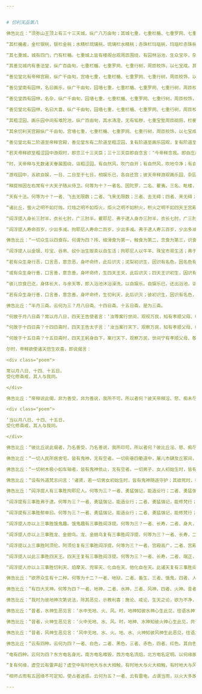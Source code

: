 ```yaml
---


# 忉利天品第八

佛告比丘：“须弥山王顶上有三十三天城，纵广八万由旬；其城七重，七重栏楯、七重罗网、七重行树，周匝校饰，以七宝成。城高百由旬，上广六十由旬。城门高六十由旬，广三十由旬。相去五百由旬有一门，其一一门有五百鬼神守侍卫护三十三天，金城银门，银城金门乃至无数众鸟相和悲鸣，亦复如是。其大城内复有小城，纵广六万由旬；其城七重，七重栏楯、七重罗网、七重行树，周匝校饰，以七宝成。城高百由旬，广六十由旬。城门相去五百由旬，高六十由旬，广三十由旬，一一城门有五百鬼神侍卫门侧，守护三十三天，金城银门，银城金门；水精城琉璃门，琉璃城水精门；赤珠城玛瑙门，玛瑙城赤珠门；砗磲城众宝门。

“其栏楯者，金栏银桄，银栏金桄；水精栏琉璃桄，琉璃栏水精桄；赤珠栏玛瑙桄，玛瑙栏赤珠桄；砗磲栏众宝桄。其栏楯上有宝罗网，其金罗网下悬银铃，其银罗网下悬金铃；琉璃罗网悬水精铃，水精罗网悬琉璃铃；赤珠罗网悬玛瑙铃，玛瑙罗网悬赤珠铃；砗磲罗网悬众宝铃。其金树者，金根、金枝、银叶华实；其银树者，银根、银枝、金叶华实；其水精树，水精根枝、琉璃华叶；其琉璃树，琉璃根枝、水精华叶；其赤珠树，赤珠根枝、玛瑙华叶；玛瑙树者，玛瑙根枝、赤珠华叶；砗磲树者，砗磲根枝、众宝华叶。

“其七重城，城有四门，门有栏楯。七重城上皆有楼阁台观周匝围绕，有园林浴池，生众宝华，杂色参间，宝树行列，华果繁茂，香风四起，悦可人心；鳬雁、鸳鸯、异类奇鸟，无数千种，相和而鸣。其小城外中间有伊罗龙宫，纵广六千由旬，宫墙七重，七重栏楯、七重罗网、七重行树，周匝校饰，以七宝成乃至无数众鸟相和悲鸣，亦复如是。

“其善见城内有善法堂，纵广百由旬，七重栏楯、七重罗网、七重行树，周匝校饰，以七宝成。其堂下基纯以真金，上覆琉璃。其堂中柱围十由旬，高百由旬。其堂柱下敷天帝御座，纵广一由旬，杂色间厕，以七宝成。其座柔软，软若天衣，夹座两边左右十六座。堂有四门，周匝栏楯，以七宝成。其堂阶道纵广五百由旬，门郭七重，七重栏楯、七重罗网、七重行树，周匝校饰，以七宝成乃至无数众鸟相和而鸣，亦复如是。

“善见堂北有帝释宫殿，纵广千由旬，宫墙七重，七重栏楯、七重罗网、七重行树，周匝校饰，以七宝成乃至无数众鸟相和悲鸣，亦复如是。善见堂东有园林，名曰粗涩，纵广千由旬，园墙七重，七重栏楯、七重罗网、七重行树，周匝校饰，以七宝成乃至无数众鸟相和而鸣，亦复如是。粗涩园中有二石垛，天金校饰：一名、贤，二名、善贤，纵广各五十由旬，其石柔软，软若天衣。

“善见堂南有园林，名曰画乐，纵广千由旬，园墙七重，七重栏楯、七重罗网、七重行树，周匝校饰，以七宝成乃至无数众鸟相和而鸣，亦复如是。其园内有二石垛，七宝所成：一名、画，二名、善画，各纵广五十由旬，其垛柔软，软若天衣。

“善见堂西有园林，名杂，纵广千由旬，园墙七重，七重栏楯、七重罗网、七重行树，周匝校饰，七宝所成乃至无数众鸟相和而鸣，亦复如是。其园中有二石垛：一名、善见，二名、顺善见，天金校饰，七宝所成，各纵广五十由旬，其垛柔软，软若天衣。

“善见堂北有园林，名曰大喜，纵广千由旬，园墙七重，七重栏楯、七重罗网、七重行树，周匝校饰，以七宝成乃至无数众鸟相和而鸣，亦复如是。其园中有二石垛：一名、喜，二名、大喜，砗磲校饰，纵广五十由旬，其垛柔软，软若天衣。

“其粗涩园、画乐园中间有难陀池，纵广百由旬，其水清澄，无有垢秽，七重宝堑周匝砌厕，栏楯七重、七重罗网、七重行树，周匝校饰，以七宝成。其池四面有四梯陛，周匝栏楯间以七宝乃至无数众鸟相和而鸣，亦复如是。又其池中生四种华，青、黄、赤、白、红缥杂色间厕，其一华叶荫一由旬，香气芬薰闻一由旬，根如车毂，其汁流出，色白如乳，味甘如蜜，其池四面复有园林。其杂园林、大喜园林二园中间有树名昼度，围七由旬，高百由旬，枝叶四布五十由旬，树外空亭纵广五百由旬，宫墙七重，七重栏楯、七重罗网、七重行树，周匝校饰，以七宝成乃至无数众鸟相和而鸣，亦复如是。

“其余忉利天宫殿纵广千由旬，宫墙七重，七重栏楯、七重罗网、七重行树，周匝校饰，以七宝成乃至无数众鸟相和而鸣，亦复如是。其诸宫殿有纵广九百、八百，极小百由旬，宫墙七重，七重栏楯、七重罗网、七重行树，周匝校饰乃至无数众鸟相和而鸣，亦复如是。诸小天宫纵广百由旬，有九十、八十，极小至十二由旬，宫墙七重，七重栏楯、七重罗网、七重行树，周匝围绕，以七宝成乃至无数众鸟相和而鸣，亦复如是。

“善见堂北有二阶道至帝释宫殿，善见堂东有二阶道至粗涩园，复有阶道至画乐园观，复有阶道至杂园中，复有阶道至大喜园，复有阶道至大喜池，复有阶道至昼度树，复有阶道至三十三天宫，复有阶道至诸天宫，复有阶道至伊罗钵龙王宫。

“若天帝释欲至粗涩园中游观时，即念三十三天臣；三十三天臣即自念言：‘今帝释念我。即自庄严，驾乘宝车，与无数众前后围绕，至帝释前，于一面立。帝释复念其余诸天；诸天念言：‘今帝释念我。即自庄严，与诸天众相随，至帝释前，于一面立。帝释复念伊罗钵龙王；伊罗钵龙王复自念言：‘今帝释念我。龙王即自变身出三十三头，一一头有六牙，一一牙有七浴池，一一浴池有七大莲华，一一莲华有一百叶，一一华叶有七玉女，鼓乐弦歌，抃舞其上。时，彼龙王作此化已，诣帝释前，于一面立。时，释提桓因著众宝饰，璎珞其身，坐伊罗钵龙王第一顶上，其次两边各有十六天王，在龙顶上次第而坐。

“时，天帝释与无数诸天眷属围绕，诣粗涩园，有自然风，吹门自开；有自然风，吹地令净；有自然风，吹华散地，众华积聚，华至于膝。时，天帝释于贤、善贤二石垛上随意而坐，三十三王各次第坐。复有诸天不得侍从见彼园观，不得入园五欲娱乐。所以者何？斯由本行功德不同。复有诸天得见园林而不得入，不得五欲共相娱乐。所以者何？斯由本行功德不同。复有诸天得见、得入，不得五欲共相娱乐。所以者何？斯由本行功德不同。复有诸天得入、得见，五欲娱乐。所以者何？斯由本行功德同故。

“游戏园中，五欲自娱，一日、二日至于七日，相娱乐已，各自还宫；彼天帝释游观画乐园、杂园、大喜园时，亦复如是。何故名之为粗涩园？入此园时，身体粗涩。何故名为画乐园？入此园时，身体自然有种种画色以为娱乐。何故名为杂园？常以月八日、十四日、十五日，除阿须伦女，放诸婇女与诸天子杂错游戏，是故名为杂园。何故名为大喜园？入此园时，娱乐欢喜，故名大喜。何故名为善法堂？于此堂上思惟妙法，受清净乐，故名善法堂。何故名为昼度树？此树有神，名曰漫陀，当作伎乐以自娱乐，故名昼度。又彼大树枝条四布，华叶繁茂如大宝云，故名昼度。

“释提桓因左右常有十大天子随从侍卫。何等为十？一者名、因陀罗，二名、瞿夷，三名、毗楼，四名、毗楼婆提，五名、陀罗，六名、婆罗，七名、耆婆，八名、灵醯嵬，九名、物罗，十名、难头。释提桓因有大神力，威德如是。阎浮提人所贵水华-&#x2013;&#x2014;优钵罗华、钵头摩华、拘物头华、分陀利华、须乾头华，柔软香洁，其陆生华-&#x2013;&#x2014;解脱华、薝蔔华、婆罗陀华、须曼周那华、婆师华、童女华；拘耶尼、郁单曰、弗于逮、龙宫、金翅鸟宫水陆诸华，亦复如是。阿须伦宫水中生华-&#x2013;&#x2014;优钵罗华、钵头摩华、拘物头华、分陀利华、柔软香洁，陆生华-&#x2013;&#x2014;殊好华、频浮华、大频浮华、伽伽利华、大伽伽利华、曼陀罗华、大曼陀罗华；四天王、三十三天、焰摩天、兜率天、化自在天、他化自在天所贵水陆诸华，亦复如是。

“天有十法。何等为十？一者、飞去无限数；二者、飞来无限数；三者、去无碍；四者、来无碍；五者、天身无有皮肤、骨体、筋脉、血肉；六者、身无不净大小便利；七者、身无疲极；八者、天女不产；九者、天目不眴；十者、身随意色，好青则青，好黄则黄，赤、白众色，随意而现。此是诸天十法。人有七色。云何为七？有人金色，有人火色，有人青色，有人黄色，有人赤色，有人黑色，有人白色；诸天、阿须伦有七色，亦复如是。

“诸比丘，萤火之明不如灯烛，灯烛之明不如炬火，炬火之明不如积火，积火之明不如四天王宫殿、城墎、璎珞、衣服、身色光明，四天王宫殿、城墎、璎珞、衣服、身色光明不如三十三天光明，三十三天光明不如焰摩天光明，焰摩天光明不如兜率天光明，兜率天光明不如化自在天光明，化自在天光明不如他化自在天光明，他化自在天光明不如梵迦夷天宫殿、衣服、身色光明，梵迦夷天宫殿、衣服、身色光明不如光音天光明，光音天光明不如遍净天光明，遍净天光明不如果实天光明，果实天光明不如无想天光明，无想天光明不如无造天光明，无造天光明不如无热天光明，無热天光明不如善见天光明，善见天光明不如大善见天光明，大善见天光明不如色究竟天光明，色究竟天光明不如他化自在天光明，他化自在天光明不如佛光明。从萤火光至佛光明，合集尔所光明，不如苦谛光明，集谛、灭谛、道谛光明。是故，诸比丘，欲求光明者，当求苦谛、集谛、灭谛、道谛光明，当作是修行。

“阎浮提人身长三肘半，衣长七肘，广三肘半。瞿耶尼、弗于逮人身亦三肘半，衣长七肘，广三肘半。郁单曰人身长七肘，衣长十四肘，广七肘，衣重一两。阿须伦身长一由旬，衣长二由旬，广一由旬，衣重六铢。四天王身长半由旬，衣长一由旬，广半由旬，衣重半两。忉利天身长一由旬，衣长二由旬，广一由旬，衣重六铢。焰摩天身长二由旬，衣长四由旬，广二由旬，衣重三铢。兜率天身长四由旬，衣长八由旬，广四由旬，衣重一铢半。化自在天身长八由旬，衣长十六由旬，广八由旬，衣重一铢。他化自在天身长十六由旬，衣长三十二由旬，广十六由旬，衣重半铢。自上诸天，各随其身而著衣服。

“阎浮提人寿命百岁，少出多减。拘耶尼人寿命二百岁，少出多减。弗于逮人寿三百岁，少出多减。郁单曰人尽寿千岁，无有增减。饿鬼寿七万岁，少出多减。龙、金翅鸟寿一劫，或有减者。阿须伦寿天千岁，少出多减。四天王寿天五百岁，少出多减。忉利天寿天千岁，少出多减。焰摩天寿天二千岁，少出多减。兜率天寿天四千岁，少出多减。化自在天寿天八千岁，少出多减。他化自在天寿天万六千岁，少出多减。梵迦夷天寿命一劫，或有减者。光音天寿命二劫，或有减者。遍净天寿命三劫，或有减者。果实天寿命四劫，或有减者。无想天寿命五百劫，或有减者。无造天寿命千劫，或有减者。无热天寿命二千劫，或有减者。善见天寿命三千劫，或有减者。大善见天寿命四千劫，或有减者。色究竟天寿命五千劫，或有减者。空处天寿命万劫，或有减者。识处天寿命二万一千劫，或有减者。不用处天寿命四万二千劫，或有减者。有想无想天寿命八万四千劫，或有减者。齐此为众生，齐此为寿命，齐此为世界，齐此名为生、老、病、死往来所趣，界、阴、入聚也。”

佛告比丘：“一切众生以四食存。何谓为四？抟、细滑食为第一，触食为第二，念食为第三，识食为第四。彼彼众生所食不同，阎浮提人种种饭、糗面、鱼肉以为抟食，衣服、洗浴为细滑食。拘耶尼、弗于逮人亦食种种饭、糗面、鱼肉以为抟食，衣服、洗浴为细滑食。郁单曰人唯食自然粳米，天味具足以为抟食，衣服、洗浴为细滑食。龙、金翅鸟食鼋鼍、鱼鳖以为抟食，洗浴、衣服为细滑食。阿须伦食净抟食以为抟食，洗浴、衣服为细滑食。四天王、忉利天、焰摩天、兜率天、化自在天、他化自在天食净抟食以为抟食，洗浴、衣服为细滑食。自上诸天以禅定喜乐为食。何等众生触食？卵生众生触食。何等众生念食？有众生因念食得存，诸根增长，寿命不绝，是为念食。何等识食？地狱众生及无色天，是名识食。

“阎浮提人以金银、珍宝、谷帛、奴仆治生贩卖以自生活；拘耶尼人以牛羊、珠宝市易生活；弗于逮人以谷帛、珠玑市易自活；郁单曰人无有市易治生自活。阎浮提人有婚姻往来、男娶女嫁；拘耶尼人、弗于逮人亦有婚姻、男娶女嫁；郁单曰人无有婚姻、男女嫁娶；龙、金翅鸟、阿须伦亦有婚姻、男女嫁娶；四天王、忉利天乃至他化自在天亦有婚姻、男娶女嫁。自上诸天无复男女。阎浮提人男女交会，身身相触以成阴阳；拘耶尼、弗于逮、郁单曰人亦身身相触以成阴阳；龙、金翅鸟亦身身相触以成阴阳；阿须伦身身相近，以气成阴阳；四天王、忉利天亦复如是。焰摩天相近以成阴阳，兜率天执手成阴阳，化自在天熟视成阴阳，他化自在天暂视成阴阳。自上诸天无复淫欲。

“若有众生身行恶，口言恶，意念恶，身坏命终，此后识灭；泥梨初识生，因识有名色，因名色有六入。或有众生身行恶，口言恶，意念恶，身坏命终，堕畜生中，此后识灭；畜生初识生，因识有名色，因名色有六入。或有众生身行恶，口言恶，意念恶，身坏命终，堕饿鬼中，此后识灭；饿鬼初识生，因识有名色，因名色有六入。或有众生身行善，口言善，意念善，身坏命终，得生人中，此后识灭；人中初识生，因识有名色，因名色有六入。

“或有众生身行善，口言善，意念善，身坏命终，生四天王天，此后识灭；四天王识初生，因识有名色，因名色有六入。彼天初生，如人间一、二岁儿，自然化现，在天膝上坐。彼天即言：‘此是我子。由行报故，自然智生，即自念言：‘我由何行，今生此间？即复自念：‘我昔于人间身行善，口言善，意念善，由此行故，今得生天。我设于此命终，复生人间者，当净身、口、意，倍复精勤，修诸善行。儿生未久便自觉饥，当其儿前有自然宝器，盛天百味自然净食，若福多者饭色为白，其福中者饭色为青，其福下者饭色为赤。彼儿以手掬饭著口中，食自然消化，如酥投火。彼儿食讫，方自觉渴，有自然宝器盛甘露浆，其福多者浆色为白，其福中者浆色为青，其福下者浆色为赤，其儿取彼浆饮，浆自消化，如酥投火。

“彼儿饮食已讫，身体长大，与余天等，即入浴池沐浴澡洗，以自娱乐。自娱乐已，还出浴池，诣香树下，香树曲躬，手取众香，以自涂身。复诣劫贝衣树，树为曲躬，取种种衣，著其身上。复诣庄严树，树为曲躬，取种种庄严，以自严身。复诣鬘树，树为曲躬，取鬘贯首。复诣器树，树为曲躬，即取宝器。复诣果树，树为曲躬，取自然果，或食或含，或漉汁而饮。复诣乐器树，树为曲躬，取天乐器，以清妙声和弦而歌，向诸园林，彼见无数天女鼓乐弦歌，语笑相向。其天游观，遂生染著，视东忘西，视西忘东。其初生时，知自念言：‘我由何行，今得生此？当其游处观时，尽忘此念，于是便有婇女侍从。

“若有众生身行善，口言善，意念善，身坏命终，生忉利天，此后识灭；彼初识生，因识有名色，因名色有六入。彼天初生，如阎浮提二、三岁儿，自然化现，在天膝上。彼天即言：‘此是我男，此是我女。亦复如是。或有众生身、口、意善，身坏命终，生焰摩天；其天初生，如阎浮提三、四岁儿。或有众生身、口、意善，身坏命终，生兜率天；其天初生，如此世间四、五岁儿。或有众生身、口、意善，身坏命终，生化自在天；其天初生，如此世间五、六岁儿。或有众生身、口、意善，身坏命终，生他化自在天；其天初生，如此世间六、七岁儿，亦复如是。”

佛告比丘：“半月三斋。云何为三？月八日斋、十四日斋、十五日斋，是为三斋。

“何故于月八日斋？常以月八日，四天王告使者言：‘汝等案行世间，观视万民，知有孝顺父母、敬顺沙门、婆罗门、宗事长老、斋戒布施、济诸穷乏者不？尔时，使者闻王教已，遍案行天下，知有孝顺父母、宗事沙门、婆罗门、恭顺长老、持戒守斋、布施穷乏者。具观察已，见诸世间不孝父母、不敬师长、不修斋戒、不济穷乏者，还白王言：‘天王，世间孝顺父母、敬事师长、净修斋戒、施诸穷乏者，甚少！甚少！尔时，四天王闻已，愁忧不悦，答言：‘咄此为哉！世人多恶，不孝父母，不事师长，不修斋戒，不施穷乏。减损诸天众，增益阿须伦众。若使者见世间孝顺父母、敬事师长、勤修斋戒、布施贫乏者，则还白天王言：‘世间人孝顺父母、敬事师长、勤修斋戒、施诸穷乏者。四天王闻已，即大欢喜，唱言：‘善哉！我闻善言，世间乃能有孝顺父母，敬事师长，勤修斋戒，布施贫乏。增益诸天众，减损阿须伦众。

“何故于十四日斋？十四日斋时，四天王告太子言：‘汝当案行天下，观察万民，知有孝顺父母、敬事师长、勤修斋戒、布施贫乏者不？太子受王教已，即案行天下，观察万民，知有孝顺父母、宗事师长、勤修斋戒、布施贫乏者。具观察已，见诸世间有不孝顺父母、不敬师长、不修斋戒、不施贫乏者，还白王言：‘天王，世间孝顺父母、敬顺师长、净修斋戒、济诸贫乏者，甚少！甚少！四天王闻已，愁忧不悦言：‘咄此为哉！世人多恶，不孝父母，不事师长，不修斋戒，不济穷乏。减损诸天众，增益阿须伦众。太子若见世间有孝顺父母、敬事师长、勤修斋戒、布施贫乏者，即还白王言：‘天王，世间有人孝顺父母、敬顺师长、勤修斋戒、施诸贫乏者。四天王闻已，即大欢喜，唱言：‘善哉！我闻善言，世间能有孝事父母，宗敬师长，勤修斋戒，布施贫乏。增益诸天众，减损阿须伦众。是故十四日斋。

“何故于十五日斋？十五日斋时，四天王躬身自下，案行天下，观察万民，世间宁有孝顺父母、敬事师长、勤修斋戒、布施贫乏者不？见世间人多不孝父母，不事师长，不勤斋戒，不施贫乏。时，四天王诣善法殿，白帝释言：‘大王，当知世间众生多不孝父母，不敬师长，不修斋戒，不施贫乏。帝释及忉利诸天闻已，愁忧不悦言：‘咄此为哉！世人多恶，不孝父母，不敬师长，不修斋戒，不施穷乏。减损诸天众，增益阿须伦众。四天王若见世间孝顺父母、敬事师长、勤修斋戒、布施贫乏者，还诣善法堂，白帝释言：‘世人有孝顺父母、敬事师长、勤修斋戒、布施贫乏者。帝释及忉利诸天闻是语已，皆大欢喜，唱言：‘善哉！世间能有孝顺父母、敬事师长、勤修斋戒、布施贫乏者。增益诸天众，减损阿须伦众。是故十五日斋戒，是故有三斋。”

尔时，帝释欲使诸天倍生欢喜，即说偈言：

<div class="poem">

常以月八日、十四、十五日，  
受化修斋戒，其人与我同。

</div>

佛告比丘：“帝释说此偈，非为善受，非为善说，我所不可。所以者何？彼天帝释淫、怒、痴未尽，未脱生、老、病、死、忧、悲、苦恼，我说其人未离苦本。若我比丘漏尽阿罗汉，所作已办，舍于重担，自获己利，尽诸有结，平等解脱。如此比丘应说此偈：

<div class="poem">

‘当以月八日、十四、十五日，  
受化修斋戒，其人与我同。

</div>

佛告比丘：“彼比丘说此偈者，乃名善受，乃名善说，我所印可。所以者何？彼比丘淫、怒、痴尽，已脱生、老、病、死、忧、悲、苦恼，我说其人离于苦本。”

佛告比丘：“一切人民所居舍宅，皆有鬼神，无有空者。一切街巷四衢道中，屠儿市肆及丘冢间，皆有鬼神，无有空者。凡诸鬼神皆随所依，即以为名。依人名人，依村名村，依城名城，依国名国，依土名土，依山名山，依河名河。”

佛告比丘：“一切树木极小如车轴者，皆有鬼神依止，无有空者。一切男子、女人初始生时，皆有鬼神随逐拥护；若其死时，彼守护鬼摄其精气，其人则死。”

佛告比丘：“设有外道梵志问言：‘诸贤，若一切男女初始生时，皆有鬼神随逐守护；其欲死时，彼守护鬼神摄其精气，其人则死者。今人何故有为鬼神所触娆者？有不为鬼神所触娆者？设有此问，汝等应答彼言：‘世人为非法行，邪见颠倒，作十恶业，如是人辈，若百若千乃有一神护耳！譬如群牛、群羊，若百若千一人守牧；彼亦如是，为非法行，邪见颠倒，作十恶业，如是人辈，若百若千乃有一神护耳！若有人修行善法，见正信行，具十善业，如是一人有百千神护。譬如国王、国王大臣有百千人卫护一人；彼亦如是，修行善法，具十善业，如是一人有百千神护。以是缘故，世人有为鬼神所触娆者，有不为鬼神所触娆者。”

佛告比丘：“阎浮提人有三事胜拘耶尼人。何等为三？一者、勇猛强记，能造业行；二者、勇猛强记，勤修梵行；三者、勇猛强记，佛出其土，以此三事胜拘耶尼。拘耶尼人有三事胜阎浮提。何等为三？一者、多牛，二者、多羊，三者、多珠玉，以此三事胜阎浮提。

“阎浮提有三事胜弗于逮。何等为三？一者、勇猛强记，能造业行；二者、勇猛强记，能修梵行；三者、勇猛强记，佛出其土，以此三事胜弗于逮。弗于逮有三事胜阎浮提。何等为三？一者、其土极广，二者、其土极大，三者、其土极妙，以此三事胜阎浮提。

“阎浮提有三事胜郁单曰。何等为三？一者、勇猛强记，能造业行；二者、勇猛强记，能修梵行；三者、勇猛强记，佛出其土，以此三事胜郁单曰。郁单曰复有三事胜阎浮提。何等为三？一者、无所系属，二者、无有我，三者、寿定千岁，以此三事胜阎浮提。

“阎浮提人亦以上三事胜饿鬼趣。饿鬼趣有三事胜阎浮提。何等为三？一者、长寿，二者、身大，三者、他作自受，以此三事胜阎浮提。

“阎浮提人亦以上三事胜龙、金翅鸟。龙、金翅鸟复有三事胜阎浮提。何等为三？一者、长寿，二者、身大，三者、宫殿，以此三事胜阎浮提。

“阎浮提以上三事胜阿须伦。阿须伦复有三事胜阎浮提。何等为三？一者、宫殿高广，二者、宫殿庄严，三者、宫殿清净，以此三事胜阎浮提。

“阎浮提人以此三事胜四天王。四天王复有三事胜阎浮提。何等为三？一者、长寿，二者、端正，三者、多乐，以此三事胜阎浮提。

“阎浮提人亦以上三事胜忉利天、焰摩天、兜率天、化自在天、他化自在天。此诸天复有三事胜阎浮提。何等为三？一者、长寿，二者、端正，三者、多乐。”

佛告比丘：“欲界众生有十二种。何等为十二？一者、地狱，二者、畜生，三者、饿鬼，四者、人，五者、阿须伦，六者、四天王，七者、忉利天，八者、焰摩天，九者、兜率天，十者、化自在天，十一者、他化自在天，十二者、魔天。色界众生有二十二种：一者、梵身天，二者、梵辅天，三者、梵众天，四者、大梵天，五者、光天，六者、少光天，七者、无量光天，八者、光音天，九者、净天，十者、少净天，十一者、无量净天，十二者、遍净天，十三者、严饰天，十四者、小严饰天，十五者、无量严饰天，十六者、严饰果实天，十七者、无想天，十八者、无造天，十九者、无热天，二十者、善见天，二十一者、大善见天，二十二者、阿迦尼吒天。无色界众生有四种。何等为四？一者、空智天，二者、识智天，三者、无所有智天，四者、有想无想智天。”

佛告比丘：“有四大天神。何等为四？一者、地神，二者、水神，三者、风神，四者、火神。昔者，地神生恶见言：‘地中无水、火、风。时，我知此地神所念，即往语言：‘汝当生念言：地中无水、火、风耶？地神报言：‘地中实无水、火、风也。我时语言：‘汝勿生此念，谓地中无水、火、风。所以者何？地中有水、火、风，但地大多故，地大得名。”

佛告比丘：“我时为彼地神次第说法，除其恶见，示教利喜：施论、戒论、生天之论，欲为不净，上漏为患，出要为上，敷演开示，清净梵行。我时知其心净，柔软欢喜，无有阴盖，易可开化，如诸佛常法，说苦圣谛、苦集谛、苦灭谛、苦出要谛，演布开示。尔时，地神即于座上远尘离垢，得法眼净。譬如净洁白衣易为受色；彼亦如是，信心清净，遂得法眼，无有狐疑，见法决定，不堕恶趣，不向余道，成就无畏，而白我言：‘我今归依佛，归依法，归依僧，尽形寿不杀、不盗、不淫、不欺、不饮酒，听我于正法中为优婆夷！”

佛告比丘：“昔者，水神生恶见言：‘水中无地、火、风。时，地神知彼水神心生此见，往语水神言：‘汝实起此见，言水中无地、火、风耶？答曰：‘实尔。地神语言：‘汝勿起此见，谓水中无地、火、风。所以者何？水中有地、火、风，但水大多故，水大得名。时，地神即为说法，除其恶见，示教利喜：施论、戒论、生天之论，欲为不净，上漏为患，出要为上，敷演开示，清净梵行。时，地神知彼水神其心柔软，欢喜信解，净无阴盖，易可开化，如诸佛常法，说苦圣谛、苦集谛、苦灭谛、苦出要谛，演布开示。时，彼水神即远尘离垢，得法眼净。犹如净洁白衣易为受色；彼亦如是，信心清净，得法眼净，无有狐疑，决定得果，不堕恶趣，不向余道，成就无畏，白地神言：‘我今归依佛，归依法，归依僧，尽形寿不杀、不盗、不淫、不欺、不饮酒，听我于正法中为优婆夷！”

佛告比丘：“昔者，火神生恶见言：‘火中无地、水、风。时，地神、水神知彼火神心生此见，共语火神言：‘汝实起此见耶？答曰：‘实尔。二神语言：‘汝勿起此见。所以者何？火中有地、水、风，但火大多故，火大得名耳！时，二神即为说法，除其恶见，示教利喜：施论、戒论、生天之论，欲为不净，上漏为患，出要为上，敷演开示，清净梵行。二神知彼火神其心柔软，欢喜信解，净无阴盖，易可开化，如诸佛常法，说苦圣谛、苦集谛、苦灭谛、苦出要谛，演布开示。时，彼火神即远尘离垢，得法眼净。犹如净洁白衣易为受色；彼亦如是，信心清净，遂得法眼，无有狐疑，决定得果，不堕恶趣，不向余道，成就无畏，白二神言：‘我今归依佛、法、圣众，尽形寿不杀、不盗、不淫、不欺、不饮酒，听我于正法中为优婆夷！”

佛告比丘：“昔者，风神生恶见言：‘风中无地、水、火。地、水、火神知彼风神生此恶见，往语之言：‘汝实起此见耶？答曰：‘实尔。三神语言：‘汝勿起此见。所以者何？风中有地、水、火，但风大多故，风大得名耳！时，三神即为说法，除其恶见，示教利喜：施论、戒论、生天之论，欲为不净，上漏为患，出要为上，敷演开示，清净梵行。三神知彼风神其心柔软，欢喜信解，净无阴盖，易可开化，如诸佛常法，说苦圣谛、苦集谛、苦灭谛、苦出要谛，演布开示。时，彼风神即远尘离垢，得法眼净。譬如净洁白衣易为受色；彼亦如是，信心清净，逮得法眼，无有狐疑，决定得果，不堕恶趣，不向余道，成就无畏，白三神言：‘我今归依佛、法、圣众，尽形寿不杀、不盗、不淫、不欺、不饮酒，愿听我于正法中为优婆夷！慈心一切，不娆众生。”

佛告比丘：“云有四种。云何为四？一者、白色，二者、黑色，三者、赤色，四者、红色。其白色者地大偏多，其黑色者水大偏多，其赤色者火大偏多，其红色者风大偏多。其云去地或十里、二十里、三十里，至四十四千里，除劫初后，时云上至光音天。

“电有四种。云何为四？东方电名身光，南方电名难毁，西方电名流焰，北方电名定明。以何缘故，虚空云中有此电光？有时身光与难毁相触，有时身光与流焰相触，有时身光与定明相触，有时难毁与流焰相触，有时难毁与定明相触，有时流焰与定明相触；以是缘故，虚空云中有电光起。

“复有何缘，虚空云有雷声起？虚空中有时地大与水大相触，有时地大与火大相触，有时地大与风大相触，有时水大与火大相触，有时水大与风大相触；以是缘故，虚空云中有雷声起。

“相师占雨有五因缘不可定知，使占者迷惑。云何为五？一者、云有雷电，占谓当雨，以火大多故，烧云不雨，是为占师初迷惑缘；二者、云有雷电，占谓当雨，有大风起，吹云四散，入诸山间，以此缘故，相师迷惑；三者、云有雷电，占谓当雨，时大阿须伦接揽浮云，置大海中，以此因缘，相师迷惑；四者、云有雷电，占谓当雨，而云师、雨师放逸淫乱，竟不降雨，以此因缘，相师迷惑；五者、云有雷电，占谓当雨，而世间众庶非法放逸，行不净行，悭贪嫉妒，所见颠倒，故使天不降雨，以此因缘，相师迷惑。是为五因缘，相师占雨不可定知。”

---
```


